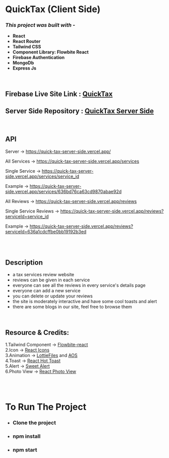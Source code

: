 # **QuickTax (Client Side)**

### **_This project was built with -_**

- **React**
- **React Router**
- **Tailwind CSS**
- **Component Library: Flowbite React**
- **Firebase Authentication**
- **MongoDb**
- **Express Js**

<br>

## **Firebase Live Site Link :** [QuickTax](https://quick-tax-fa48f.web.app/)

## **Server Side Repository :** [QuickTax Server Side](https://github.com/Porgramming-Hero-web-course/b6a11-service-review-server-side-k-m-rahman)

<br>

## **API**

Server -> https://quick-tax-server-side.vercel.app/

All Services -> https://quick-tax-server-side.vercel.app/services

Single Service -> https://quick-tax-server-side.vercel.app/services/service_id

Example -> https://quick-tax-server-side.vercel.app/services/636bd76ca63cd9870abae92d

All Reviews -> https://quick-tax-server-side.vercel.app/reviews

Single Service Reviews -> https://quick-tax-server-side.vercel.app/reviews?serviceId=service_id

Example -> https://quick-tax-server-side.vercel.app/reviews?serviceId=636a1cdcffbe0bb19192b3ed

<br>

<br>

## **Description**

- a tax services review website
- reviews can be given in each service
- everyone can see all the reviews in every service's details page
- everyone can add a new service
- you can delete or update your reviews
- the site is moderately interactive and have some cool toasts and alert
- there are some blogs in our site, feel free to browse them

<br>

## **Resource & Credits:**

1.Tailwind Component -> [Flowbite-react](https://flowbite-react.com/)
<br>
2.Icon -> [React Icons](https://react-icons.github.io/react-icons/)
<br>
3.Animation -> [LottieFiles](https://lottiefiles.com/) and [AOS](https://michalsnik.github.io/aos/)
<br>
4.Toast -> [React Hot Toast](https://react-hot-toast.com/)
<br>
5.Alert -> [Sweet Alert](https://sweetalert.js.org/)
<br>
6.Photo View -> [React Photo View](https://react-photo-view.vercel.app/en-US)
<br>

<br>

<br>

# **To Run The Project**

- ### **Clone the project**

- ### **npm install**

- ### **npm start**
